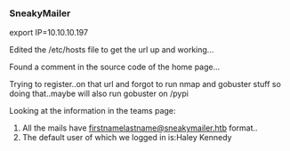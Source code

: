 ### SneakyMailer ###

export IP=10.10.10.197


Edited the /etc/hosts file to get the url up and working...

Found a comment in the source code of the home page...

<!-- need to add Register link to Sidebar for /pypi/register.php -->

Trying to register..on that url and forgot to run nmap and gobuster stuff so doing that..maybe will also run gobuster on /pypi

Looking at the information in the teams page:
1) All the mails have firstnamelastname@sneakymailer.htb format..
2) The default user of which we logged in is:Haley Kennedy